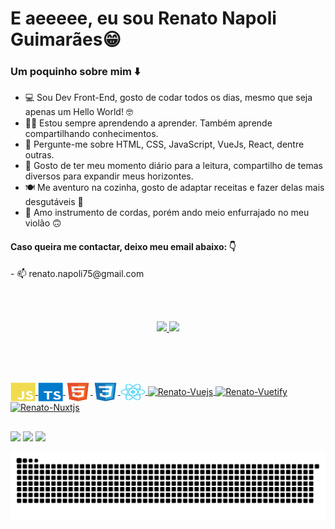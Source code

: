 ## <h1>E aeeeee, eu sou Renato Napoli Guimarães😁</h1> 

<h3>Um poquinho sobre mim ⬇️</h3>

- 💻 Sou Dev Front-End, gosto de codar todos os dias, mesmo que seja apenas um Hello World! 🤓
- 👨‍💻 Estou sempre aprendendo a aprender. Também aprende compartilhando conhecimentos.
- 💬 Pergunte-me sobre HTML, CSS, JavaScript, VueJs, React, dentre outras.
- 📖 Gosto de ter meu momento diário para a leitura, compartilho de temas diversos para expandir meus horizontes.
- 🍽️ Me aventuro na cozinha, gosto de adaptar receitas e fazer delas mais desgutáveis 🤪
- 🎻 Amo instrumento de cordas, porém ando meio enfurrajado no meu violão 🙃

<h4>Caso queira me contactar, deixo meu email abaixo: 👇</h4>
- 📫 renato.napoli75@gmail.com

 <br><br>

<div align="center" >
  <a href="https://github.com/Renatonapoli">
  <img height="180em"  src="https://github-readme-stats.vercel.app/api?username=Renatonapoli&show_icons=true&theme=highcontrast&include_all_commits=true&count_private=true"/> 
  <img height="170em" src="https://github-readme-stats.vercel.app/api/top-langs/?username=Renatonapoli&layout=compact&langs_count=7&theme=highcontrast"/>   
</div>

  
   <br><br>

  <div style="display: inline_block"><br>
  <img align="center" alt="Renato-Js" height="30" width="40" src="https://raw.githubusercontent.com/devicons/devicon/master/icons/javascript/javascript-plain.svg">
  <img align="center" alt="Renato-Ts" height="30" width="40" src="https://raw.githubusercontent.com/devicons/devicon/master/icons/typescript/typescript-plain.svg">
  <img align="center" alt="Renato-HTML" height="30" width="40" src="https://raw.githubusercontent.com/devicons/devicon/master/icons/html5/html5-original.svg">
  <img align="center" alt="Renato-CSS" height="30" width="40" src="https://raw.githubusercontent.com/devicons/devicon/master/icons/css3/css3-original.svg">
  <img align="center" alt="Renato-React" height="30" width="40" src="https://raw.githubusercontent.com/devicons/devicon/master/icons/react/react-original.svg">
  <img align="center" alt="Renato-Vuejs" height="30" width="40" src="https://cdn.jsdelivr.net/gh/devicons/devicon/icons/vuejs/vuejs-original.svg" />
  <img align="center" alt="Renato-Vuetify" height="30" width="40" src="https://cdn.jsdelivr.net/gh/devicons/devicon/icons/vuetify/vuetify-original.svg" /> 
  <img align="center" alt="Renato-Nuxtjs" height="30" width="40" src="https://cdn.jsdelivr.net/gh/devicons/devicon/icons/nuxtjs/nuxtjs-original.svg" /> 
  
  </div>
  
 ##
  
  <div> 
  <a href=https://www.instagram.com/renato.napoli75/ target="_blank"><img src="https://img.shields.io/badge/-Instagram-%23E4405F?style=for-the-badge&logo=instagram&logoColor=white" target="_blank"></a> 
  <a href = "mailto:renato.napoli75@gmail.com"><img src="https://img.shields.io/badge/-Gmail-%23333?style=for-the-badge&logo=gmail&logoColor=white" target="_blank"></a>
  <a href="https://www.linkedin.com/in/renato-napoli/" target="_blank"><img src="https://img.shields.io/badge/-LinkedIn-%230077B5?style=for-the-badge&logo=linkedin&logoColor=white" target="_blank"></a> 
 
  ![Snake animation](https://github.com/Renatonapoli/Renatonapoli/blob/output/github-contribution-grid-snake.svg)
 
</div>
